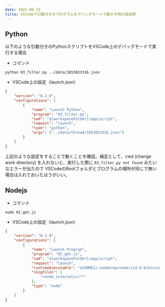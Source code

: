 ```yaml
---
date: 2022-06-19
title: VSCodeで引数付きのプログラムをデバッグモードで動かす時の設定例
---
```


## Python
以下のような引数付きのPythonスクリプトをVSCode上のデバッグモードで実行する場合
- コマンド
```
python 03_filter.py ../data/1653823316.json
```
- VSCode上の設定（launch.json）
```json
{
    "version": "0.2.0",
    "configurations": [
        {
            "name": "Launch Python",
            "program": "03_filter.py",
            "cwd": "${workspaceFolder}/app/script",
            "request": "launch",
            "type": "python",
            "args": ["../data/thread/1653823316.json"]
        }
    ]
}
```
上記のような設定をすることで動くことを確認。補足として、cwd (change work directory) を入れないと、実行した際に `03_filter.py not found` みたいなエラーが出たので VSCodeのRootフォルダとプログラムの場所が同じで無い場合は入れておいたほうがいい。

## Nodejs
- コマンド
```
node 02_get.js
```
- VSCode上の設定（launch.json）
```json
{
    "version": "0.2.0",
    "configurations": [
        {
            "name": "Launch Program",
            "program": "02_get.js",
            "cwd": "${workspaceFolder}/app/script",
            "request": "launch",
            "runtimeExecutable": "${HOME}/.nodebrew/node/v14.6.0/bin/node",
            "skipFiles": [
                "<node_internals>/**"
            ],
            "type": "node"
        }
    ]
}
```

